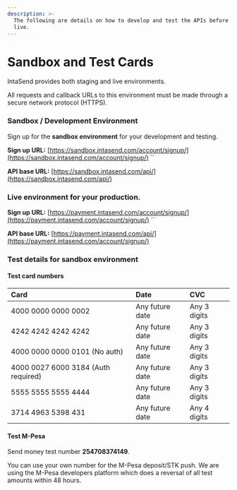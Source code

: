 ```yaml
---
description: >-
  The following are details on how to develop and test the APIs before going
  live.
---
```


# Sandbox and Test Cards

IntaSend provides both staging and live environments.

All requests and callback URLs to this environment must be made through a secure network protocol \(HTTPS\). 

### Sandbox / Development Environment

Sign up for the **sandbox environment** for your development and testing.

**Sign up URL:** [https://sandbox.intasend.com/account/signup/](https://sandbox.intasend.com/account/signup/) ``

**API base URL:** [https://sandbox.intasend.com/api/](https://sandbox.intasend.com/api/)

### **Live environment** for your production.

**Sign up URL:** [https://payment.intasend.com/account/signup/](https://payment.intasend.com/account/signup/) ``

**API base URL:** [https://payment.intasend.com/api/](https://payment.intasend.com/account/signup/)

### Test details for sandbox environment

#### Test card numbers

| Card | Date | CVC |
| :--- | :--- | :--- |
| 4000 0000 0000 0002 | Any future date | Any 3 digits |
| 4242 4242 4242 4242 | Any future date | Any 3 digits |
| 4000 0000 0000 0101 \(No auth\) | Any future date | Any 3 digits |
| 4000 0027 6000 3184 \(Auth required\) | Any future date | Any 3 digits |
| 5555 5555 5555 4444 | Any future date | Any 3 digits |
| 3714 4963 5398 431 | Any future date | Any 4 digits |

#### Test M-Pesa

Send money test number **254708374149**.

You can use your own number for the M-Pesa deposit/STK push. We are using the M-Pesa developers platform which does a reversal of all test amounts within 48 hours.

